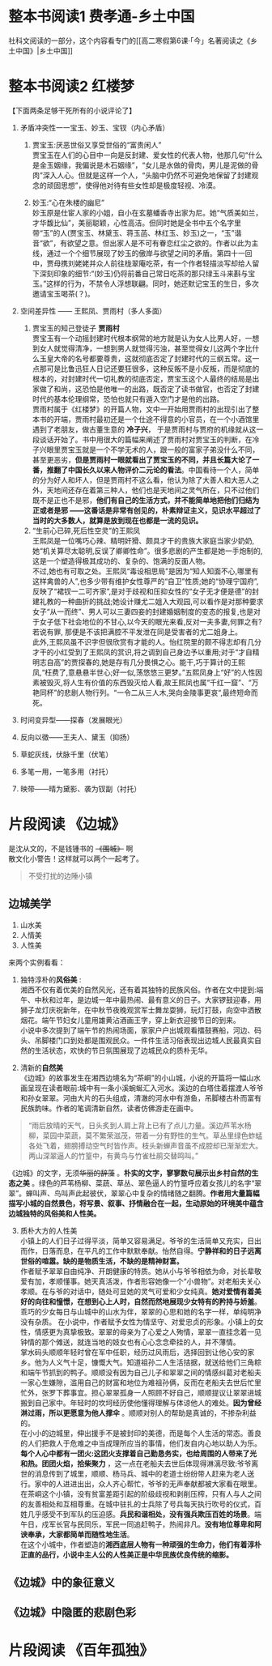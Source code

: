 # 整本书阅读1 费孝通-乡土中国
社科文阅读的一部分，这个内容看专门的[[高二寒假第6课·「今」名著阅读之《乡土中国》|乡土中国]]


# 整本书阅读2 红楼梦

【下面两条足够干死所有的小说评论了】
1. 矛盾冲突性一一宝玉、妙玉、宝钗（内心矛盾）  
   1. 贾宝玉:厌恶世俗又享受世俗的“富贵闲人”  
      贾宝玉在人们的心目中一向是反封建、爱女性的代表人物，他那几句“什么是金玉姻缘，我偏说是木石姻缘”，“女儿是水做的骨肉，男儿是泥做的骨肉”深入人心。但就是这样一个人，“头脑中仍然不可避免地保留了封建观念的顽固思想”，使得他对待有些女性却是极度轻视、冷漠。

    2. 妙玉:“心在朱楼的幽尼”   
    妙玉原是仕宦人家的小姐，自小在玄墓蟠香寺出家为尼。她“气质美如兰，才华馥比仙”，美丽聪颖，心性高洁。但同时她是全书中五个名字里带“玉”的人(贾宝玉、林黛玉、蒋玉菡、林红玉、妙玉)之一，“玉”谐音“欲”，有欲望之意。但出家人是不可有眷恋红尘之欲的。作者以此为主线，通过一个个细节展现了妙玉的傲岸与欲望之间的矛盾。第四十一回中，贾母携刘姥姥并众人前往栊翠庵吃茶，有一个作者轻描淡写却给人留下深刻印象的细节:“(妙玉)仍将前番自己常日吃茶的那只绿玉斗来斟与宝玉。”这样的行为，不禁令人浮想联翩。同时，她还默记宝玉的生日，多次邀请宝玉喝茶(？)。
    
2. 空间差异性 —— 王熙凤、贾雨村（多人多面）
   1. 贾宝玉的知己登徒子 **贾雨村**  
       贾宝玉有一个动摇封建时代根本纲常的地方就是认为女人比男人好，一想到女人就觉得清净，一想到男人就觉得污浊，甚至觉得女儿这两个字比什么玉皇大帝的名号都要尊贵，这就彻底否定了封建时代的三纲五常。这一点那可是比鲁迅狂人日记还要狂很多，这种反叛不是小反叛，而是彻底的根本的，对封建时代一切礼教的彻底否定，贾宝玉这个人最终的结局是出家做了和尚，这恐怕是他唯一的出路，既否定了读书做官，也否定了封建时代的基本伦理纲常，恐怕也就只有遁入空门才是他的出路。  
       贾雨村属于《红楼梦》的开篇人物，文中一开始用贾雨村的出现引出了整本书的开端，贾雨村最初还是一个仕途不得意的小官员，在一个小酒馆里遇到了老朋友，做古董生意的 **冷子兴**， 于是贾雨村与贾府的机缘就从这一段谈话开始了。书中用很大的篇幅来阐述了贾雨村对贾宝玉的判断，在冷子兴眼里贾宝玉就是一个不学无术的人，跟一般的富家子弟没什么不同，甚至更恶劣，**但是贾雨村一眼就看出了贾宝玉的不同，并且长篇大论了一番，推翻了中国长久以来人物评价二元论的看法**。中国看待一个人，简单的分为好人和坏人，但是贾雨村不这么看，他认为除了大善人和大恶人之外，天地间还存在着第三种人，他们也是天地间之灵气所在，只不过他们既不是正也不是邪，**他们有自己的生活方式，并不能简单地把他们归结为正或者是邪 ——这番话是非常有创见的，朴素辩证主义，见识水平超过了当时的大多数人，就算是放到现在也都是一流的见识。**
    2. “生前心已碎,死后性空灵”的王熙凤  
        王熙凤是一位嘴巧心辣、精明奸猾、颇具才干的贵族大家庭当家少奶奶,她“机关算尽太聪明,反误了卿卿性命”。很多悲剧的产生都是她一手炮制的,这是一个塑造得极其成功的、复杂的、饱满的反面人物。  
        不过,她也有可取之处。王熙凤“毒设相思局”是因为“知人知面不心,哪里有这样禽兽的人”,也多少带有维护女性尊严的“自卫”性质;她的“协理宁国府”,反映了“裙钗一二可齐家”,是对于歧视和压抑女性的“女子无才便是德”的封建礼教的一种曲折的挑战;她设计赚尤二姐入大观园,可以看作是对那种要求女子“从一而终”、男人可以三妻四妾的封建婚姻制度的变态的报复,也是对于女子低下社会地位的不甘心,以今天的眼光来看,反对一夫多妻,何罪之有?若说有罪, 那便是不该把满腔不平发泄在同是受害者的尤二姐身上。  
        此外,王熙凤虽不识字但很欣赏有才能的人。怡红院里的颇不得志却有几分才干的小红受到了王熙凤的赏识,将之调到自己身边予以重用;对于“才自精明志自高”的贾探春的,她是存有几分畏惧之心。能干,巧于算计的王熙凤,“枉费了,意悬悬半世心;好一似,荡悠悠三更梦。”五熙凤身上“好”的人性因素被毁灭,将人生有价值的东西毁灭给人看,故王熙凤也属“千红一窟”、“万艳同杯”的悲剧人物行列。“一令二从三人木,哭向金陵事更哀“,最终短命而死。
3. 时间变异型——探春（发展眼光）
4. 反向以徵——王夫人、黛玉（抑扬）
5. 草蛇灰线，伏脉千里（伏笔）
6. 多笔一用，一笔多用（衬托）
7. 映带——晴为黛影、袭为钗副（衬托）

# 片段阅读 《边城》
是沈从文的，不是钱锺书的 ~~《围城》~~ 啊  
散文化小警告！这样就可以两个一起考了。
> 不受打扰的边陲小镇
## 边城美学
1. 山水美
2. 人情美
3. 人性美

来两个实例看看：

1. 独特淳朴的**风俗美**  :   
湘西不仅有着优美的自然风光，还有着其独特的民族风俗。作者在文中提到:端午、中秋和过年，是边城一年中最热闹、最有意义的日子。大家锣鼓迎春，用狮子龙灯庆祝新年，在中秋节夜晚观赏军士舞龙耍狮，玩灯打鼓，向空中洒散烟花。端午节妇女儿童用雄黄沾酒画王字，穿上新衣迎接节日的到来。  
小说中多次提到了端午节的热闹场面，家家户户出城观看擂鼓赛船，河边、码头、吊脚楼门口到处都是围观民众。一件件生活习俗表现出边城人民最真实自然的生活状态，欢快的节日氛围展现了边城民众的质朴无华。

2. 清新的**自然美**   
《边城》的故事发生在湘西边境名为“茶峒”的小山城，小说的开篇将一幅山水画呈现在读者眼前:城中有一条小溪蜿蜒汇入河水。溪边的白塔住着摆渡人爷爷和孙女翠翠。河由大片的石头组成，清澈的河水中有游鱼，吊脚楼古朴而富有民族韵味。作者的笔调清新自然，读者仿佛游走在画中。  
> “雨后放晴的天气，日头炙到人肩上背上已有了点儿力量。溪边芦苇水杨柳，菜园中菜蔬，莫不繁荣滋茂，带着一分有野性的生气。草丛里绿色蚱蜢各处飞着，翅膀搏动空气时皆作声。枝头新蝉声音虽不成腔却已渐渐宏大。两山深翠逼人的竹篁中，有黄鸟与竹雀杜鹃交替鸣叫。”

《边城》的文字，无须~~华丽的辞藻~~ 。**朴实的文字，寥寥数句展示出乡村自然的生态之美** 。绿色的芦苇杨柳、菜蔬、草丛、翠色逼人的竹篁呼应着女孩儿的名字“翠翠”。蝉叫声、鸟叫声此起彼伏，翠翠心中复杂的情绪随之翻腾。**作者用大量篇幅描写小城的自然景色，将写景、叙事、抒情融合在一起，生动原始的环境美中蕴含边城独特的风俗美和人性美。** 

3. 质朴大方的人性美  
小镇上的人们日子过得平淡，简单又容易满足。爷爷的生活简单又充实，日出而作，日落而息，在平凡的工作中默默奉献。怡然自得。**宁静祥和的日子远离世俗的喧嚣。缺的是物质生活，不缺的是精神财富。**  
作者赋予翠翠自由纯净、开朗健康的特质。她从小与爷爷相依为命，对长辈敬爱有加，孝顺懂事。她天真活泼，作者形容她像一个“小兽物”。对老船夫关心孝顺。在与爷的对话中，随处可显她的灵气可爱和少女纯真。**她对爱情有着美好的向往和憧憬，在想到心上人时，自然而然地展现少女特有的矜持与娇羞**。乖巧的少女每日与山城中的山水为伴，翠翠的心思和她的名字一样，单纯明净没有杂质。
在小说中，作者赋予女性为情坚守、对爱忠贞的形象。小镇上的女性，情感更为真挚极致。翠翠的母亲为了心爱之人殉情，翠翠一直挂念着一见钟情的那个傩送，就连当地的妓女也有心心念念牵挂的人，并不薄情。  
掌水码头顺顺年轻时曾在军中任职，经历过风雨后，选择回到让他心安的家乡。他为人义气十足，慷慨大气。知道祖孙二人生活拮据，就送给他们三角粽和端午节抓到的鸭子。顺顺没有因为自己儿子和翠翠之间的情感纠葛对老船夫一家心生嫌隙，滥用自己的财富和地位为难祖孙俩，反而在老船夫去世后忙里忙外，张罗下葬事宜。担心翠翠孤身一人照顾不好自己，顺顺提议让翠翠进城搬到自己家中。年轻时的坎坷经历使他懂得理解与体谅他人的难处。**因为曾经淋过雨，所以更愿意为他人撑伞** 。顺顺对别人的帮助是真诚的，不掺杂利益的。   
在小小的边城里，伸出援手不是被封印的美德，而是每个人生活的常态。善良的人们把救人于危难之中当成理所应当的事情，他们发自内心地以助人为乐。**每个人心中都有一团火:这团火支撑着自己勤恳务实，也给周围的人带来了光和热。团团火焰，拾柴聚力** ，这一点在老船夫去世后体现得淋漓尽致:爷爷离世的消息传到了城里，顺顺、杨马兵、城中的老道士纷纷带人赶来为老人送行。家中的人进进出出，众人齐心帮忙，爷爷的无声奉献都被大家看在眼里。  
在茶峒这个小镇，没有贫富差距引起的阶级歧视和剥削压榨，只有人与人之间的友善相处和互相尊重。在城中驻扎的士兵除了号兵每天执行吹号的仪式，百姓几乎感受不到军队的压迫感。**兵民和谐相处，没有强兵欺压百姓的场景**。端午日，戍军长官与民同乐，军民一同追赶鸭子，热闹非凡。**没有地位尊卑和阿谀奉承，大家都简单而随性地生活**。  
在这个小城中，作者塑造的**湘西底层人物有一种顽强的生命力，他们有着淳朴正直的品行，小说中主人公的人性美正是中华民族优良传统的缩影。**  




## 《边城》中的象征意义

## 《边城》中隐匿的悲剧色彩


# 片段阅读 《百年孤独》
